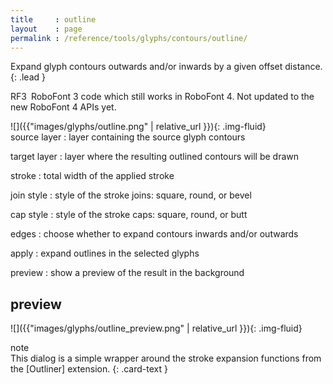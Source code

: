 ```yaml
---
title     : outline
layout    : page
permalink : /reference/tools/glyphs/contours/outline/
---
```


Expand glyph contours outwards and/or inwards by a given offset distance.
{: .lead }

<span class="badge text-bg-warning rounded-0">RF3</span> RoboFont 3 code which still works in RoboFont 4. Not updated to the new RoboFont 4 APIs yet.  


<div class='row'>

<div class='col-sm-4' markdown='1'>
![]({{"images/glyphs/outline.png" | relative_url }}){: .img-fluid}
</div>

<div class='col-sm-8' markdown='1'>
source layer
: layer containing the source glyph contours

target layer
: layer where the resulting outlined contours will be drawn

stroke
: total width of the applied stroke

join style
: style of the stroke joins: square, round, or bevel

cap style
: style of the stroke caps: square, round, or butt

edges
: choose whether to expand contours inwards and/or outwards

apply
: expand outlines in the selected glyphs

preview
: show a preview of the result in the background
</div>

</div>


preview
-------

![]({{"images/glyphs/outline_preview.png" | relative_url }}){: .img-fluid}

[Outliner]: http://github.com/typemytype/outlinerRoboFontExtension


<div class="card bg-light my-3 rounded-0">
<div class="card-header">note</div>
<div class="card-body" markdown='1'>
This dialog is a simple wrapper around the stroke expansion functions from the [Outliner] extension.
{: .card-text }
</div>
</div>
